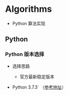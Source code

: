 # Algorithms
+ Python 算法实现

## Python

### Python 版本选择

+ 选择思路
    + 官方最新稳定版本
    
+ Python 3.7.3` （[参考地址](https://www.python.org/doc/versions/)）